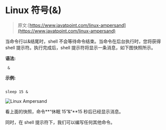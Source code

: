 # Linux 符号(&)

> 原文:[https://www.javatpoint.com/linux-ampersand](https://www.javatpoint.com/linux-ampersand)

当命令行以&结尾时，shell 不会等待命令结束。当命令在后台执行时，您将获得 shell 提示符。执行完成后，shell 提示符将显示一条消息，如下图快照所示。

**语法:**

```
 &

```

**示例:**

```

sleep 15 &

```

![Linux Ampersand](../Images/a33a394f523a5058f1ea639d9bc939f7.png)

看上面的快照，命令**“休眠 15”&“**15 秒后已经显示消息。

同时，在 shell 提示符下，我们可以编写任何其他命令。
